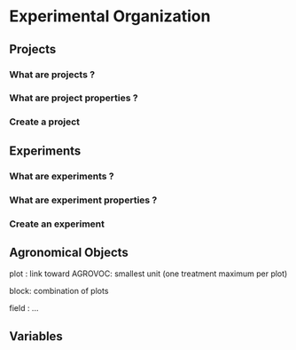 # Experimental Organization

## Projects

### What are projects ?

### What are project properties ?

### Create a project

## Experiments

### What are experiments ?

### What are experiment properties ?

### Create an experiment

## Agronomical Objects

plot : link toward AGROVOC: smallest unit (one treatment maximum per plot)

block: combination of plots

field : ...

## Variables
